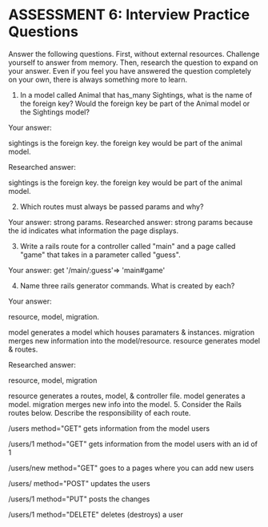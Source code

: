 # ASSESSMENT 6: Interview Practice Questions
Answer the following questions. First, without external resources. Challenge yourself to answer from memory. Then, research the question to expand on your answer. Even if you feel you have answered the question completely on your own, there is always something more to learn.

1. In a model called Animal that has_many Sightings, what is the name of the foreign key? Would the foreign key be part of the Animal model or the Sightings model?

  Your answer:
  
sightings is the foreign key. the foreign key would be part of the animal model.

  Researched answer:
  
sightings is the foreign key. the foreign key would be part of the animal model.



2. Which routes must always be passed params and why?

  Your answer:
strong params.
  Researched answer:
strong params because the id indicates what information the page displays.

3. Write a rails route for a controller called "main" and a page called "game" that takes in a parameter called "guess".

  Your answer:
get '/main/:guess'=> 'main#game'


4. Name three rails generator commands. What is created by each?

  Your answer:
  
resource, model, migration.

model generates a model which houses paramaters & instances.
migration merges new information into the model/resource.
resource generates model & routes.

  Researched answer:
  
resource, model, migration

resource generates a routes, model, & controller file.
model generates a model.
migration merges new info into the model.
5. Consider the Rails routes below. Describe the responsibility of each route.

/users        method="GET"   gets information from the model users

/users/1      method="GET"   gets information from the model users with an id of 1

/users/new    method="GET"   goes to a pages where you can add new users

/users/       method="POST"   updates the users

/users/1      method="PUT"    posts the changes

/users/1      method="DELETE" deletes (destroys) a user
